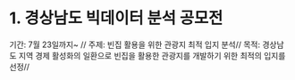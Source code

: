# 1. 경상남도 빅데이터 분석 공모전
  기간: 7월 23일까지~ //
  주제: 빈집 활용을 위한 관광지 최적 입지 분석//
  목적: 경상남도 지역 경제 활성화의 일환으로 빈집을 활용한 관광지를 개발하기 위한 최적의 입지를 선정//
